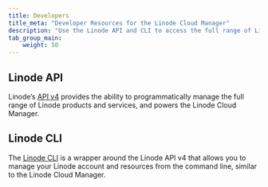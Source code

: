 ```yaml
---
title: Developers
title_meta: "Developer Resources for the Linode Cloud Manager"
description: "Use the Linode API and CLI to access the full range of Linode services and account and user management capabilities offered by the Linode Cloud Manager."
tab_group_main:
    weight: 50
---
```


## Linode API

 Linode’s [API v4](/docs/api) provides the ability to programmatically manage the full range of Linode products and services, and powers the Linode Cloud Manager.

## Linode CLI

 The [Linode CLI](https://github.com/linode/linode-cli) is a wrapper around the Linode API v4 that allows you to manage your Linode account and resources from the command line, similar to the Linode Cloud Manager.

